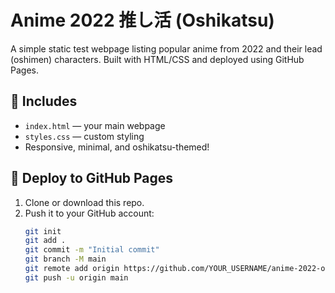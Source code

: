 # Anime 2022 推し活 (Oshikatsu)

A simple static test webpage listing popular anime from 2022 and their lead (oshimen) characters. Built with HTML/CSS and deployed using GitHub Pages.

## 🧾 Includes

- `index.html` — your main webpage
- `styles.css` — custom styling
- Responsive, minimal, and oshikatsu-themed!

## 🚀 Deploy to GitHub Pages

1. Clone or download this repo.
2. Push it to your GitHub account:
   ```bash
   git init
   git add .
   git commit -m "Initial commit"
   git branch -M main
   git remote add origin https://github.com/YOUR_USERNAME/anime-2022-oshikatsu.git
   git push -u origin main
